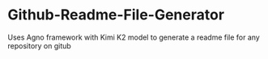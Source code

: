 # Github-Readme-File-Generator
Uses Agno framework with Kimi K2 model to generate a readme file for any repository on gitub 
